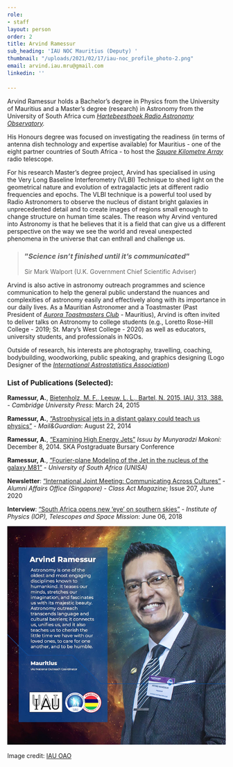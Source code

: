```yaml
---
role:
- staff
layout: person
order: 2
title: Arvind Ramessur
sub_heading: 'IAU NOC Mauritius (Deputy) '
thumbnail: "/uploads/2021/02/17/iau-noc_profile_photo-2.png"
email: arvind.iau.mru@gmail.com
linkedin: ''

---
```

Arvind Ramessur holds a Bachelor’s degree in Physics from the University of Mauritius and a Master’s degree (research) in Astronomy from the University of South Africa cum [_Hartebeesthoek Radio Astronomy Observatory_](http://www.hartrao.ac.za/)_._

His Honours degree was focused on investigating the readiness (in terms of antenna dish technology and expertise available) for Mauritius - one of the eight partner countries of South Africa - to host the [_Square Kilometre Array_](https://www.sarao.ac.za/) radio telescope.

For his research Master’s degree project, Arvind has specialised in using the Very Long Baseline Interferometry (VLBI) Technique to shed light on the geometrical nature and evolution of extragalactic jets at different radio frequencies and epochs. The VLBI technique is a powerful tool used by Radio Astronomers to observe the nucleus of distant bright galaxies in unprecedented detail and to create images of regions small enough to change structure on human time scales. The reason why Arvind ventured into Astronomy is that he believes that it is a field that can give us a different perspective on the way we see the world and reveal unexpected phenomena in the universe that can enthrall and challenge us.

> ### **”_Science isn’t finished until it’s communicated_”**
>
> Sir Mark Walport (U.K. Government Chief Scientific Adviser)

Arvind is also active in astronomy outreach programmes and science communication to help the general public understand the nuances and complexities of astronomy easily and effectively along with its importance in our daily lives. As a Mauritian Astronomer and a Toastmaster (Past President of [_Aurora Toastmasters Club_](https://aurora.toastmastersclubs.org/awards_2019_20.html) - Mauritius), Arvind is often invited to deliver talks on Astronomy to college students (e.g., Loretto Rose-Hill College - 2019; St. Mary’s West College - 2020) as well as educators, university students, and professionals in NGOs.

Outside of research, his interests are photography, travelling, coaching, bodybuilding, woodworking, public speaking, and graphics designing (Logo Designer of the [_International Astrostatistics Association_](http://iaa.mi.oa-brera.inaf.it/IAA/home.html))

### **List of Publications (Selected):**

**Ramessur, A.**, [Bietenholz, M. F., Leeuw, L. L., Bartel, N. 2015, IAU, 313, 388.](https://doi.org/10.1017/S1743921315002562) - _Cambridge University Press_: March 24, 2015

**Ramessur, A.**, [“Astrophysical jets in a distant galaxy could teach us physics”](https://mg.co.za/article/2014-08-18-astrophysical-jets-in-distant-galaxy-could-teach-us-physics) -  _Mail&Guardian_: August 22, 2014

**Ramessur, A.**, [“Examining High Energy Jets”](https://issuu.com/wheatlands/docs/ska_digital) _Issuu by Munyaradzi Makoni:_ December 8, 2014. SKA Postgraduate Bursary Conference

**Ramessur, A**., [“Fourier-plane Modeling of the Jet in the nucleus of the galaxy M81”](http://hdl.handle.net/10500/23817) - _University of South Africa (UNISA)_

**Newsletter**: [“International Joint Meeting: Communicating Across Cultures”](http://enewsletter.ntu.edu.sg/classact/Jun20/Pages/an60.aspx) - _Alumni Affairs Office (Singapore) - Class Act Magazine_; Issue 207, June 2020

**Interview**: [“South Africa opens new ‘eye’ on southern skies”](https://tinyurl.com/ioppublications) -  _Institute of Physics (IOP), Telescopes and Space Mission_: June 06, 2018

![](/uploads/2022/02/05/img_7542_700.png)

Image credit: [IAU OAO](https://www.iau.org/public/)
